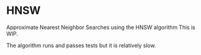 # HNSW
Approximate Nearest Neighbor Searches using the HNSW algorithm
This is WIP.

The algorithm runs and passes tests but it is relatively slow.
